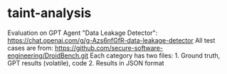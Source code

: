 # taint-analysis
Evaluation on GPT Agent "Data Leakage Detector": https://chat.openai.com/g/g-Azs6nfGfR-data-leakage-detector
All test cases are from: https://github.com/secure-software-engineering/DroidBench.git
Each category has two files:  1. Ground truth, GPT results (volatile), code
                              2. Results in JSON format
